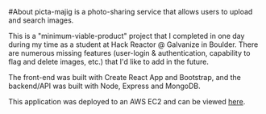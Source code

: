 #About
picta-majig is a photo-sharing service that allows users to upload and search images. 

This is a "minimum-viable-product" project that I completed in one day during my time as a student at Hack Reactor @ Galvanize in Boulder. There are numerous missing features (user-login & authentication, capability to flag and delete images, etc.) that I'd like to add in the future.

The front-end was built with Create React App and Bootstrap, and the backend/API was built with Node, Express and MongoDB.

This application was deployed to an AWS EC2 and can be viewed [here](http://ec2-3-134-76-250.us-east-2.compute.amazonaws.com:8080/).